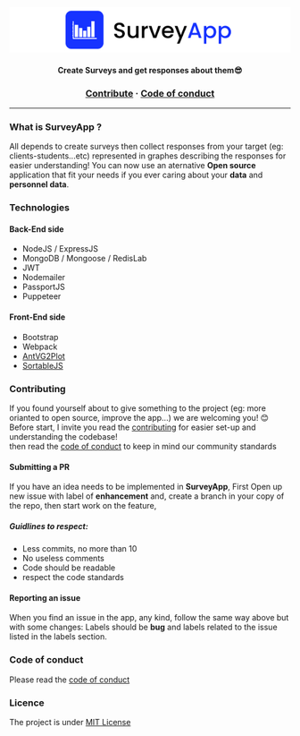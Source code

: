 <p align="center">
  <!-- <img src="https://github.com/mouadTaoussi/survey-app/blob/master/Public/src/assets/logoLightBg.svg"/> -->
  <img src="https://github.com/mouadTaoussi/survey-app/blob/master/Public/src/assets/logoShowCase.jpg"/>
</p>

<h4 align="center">
	<strong>Create Surveys and get responses about them😎</strong>
</h4>

<h3 align="center">
  <a href="https://github.com/mouadTaoussi/survey-app/blob/master/CONTRIBUTING.md">Contribute</a>
  <span> · </span>
  <a href="https://github.com/mouadTaoussi/survey-app/blob/master/CODE_OF_CONDUCT.md">Code of conduct</a>
</h3>

---

### What is SurveyApp ?
All depends to create surveys then collect responses from your target (eg: clients-students...etc) represented in graphes describing the responses for easier understanding!
You can now use an aternative **Open source** application that fit your needs if you ever caring about your **data** and **personnel data**.
### Technologies
#### Back-End side
- NodeJS / ExpressJS
- MongoDB / Mongoose / RedisLab
- JWT
- Nodemailer
- PassportJS
- Puppeteer
#### Front-End side
- Bootstrap
- Webpack
- [AntVG2Plot](https://g2plot.antv.vision/)
- [SortableJS](https://sortablejs.github.io/Sortable/)

### Contributing
If you found yourself about to give something to the project (eg: more orianted to open source, improve the app...) we are welcoming you! 😊<br />
Before start, I invite you read the [contributing](https://github.com/mouadTaoussi/survey-app/blob/master/CONTRIBUTING.md) for easier set-up and understanding the codebase!<br />
then read the [code of conduct](https://github.com/mouadTaoussi/survey-app/blob/master/CODE_OF_CONDUCT.md) to keep in mind our community standards
#### Submitting a PR
If you have an idea needs to be implemented in **SurveyApp**, First Open up new issue with label of **enhancement** and, create a branch in your copy of the repo, then start work on the feature,

##### Guidlines to respect:
- Less commits, no more than 10
- No useless comments
- Code should be readable
- respect the code standards

#### Reporting an issue
When you find an issue in the app, any kind, follow the same way above but with some changes:
Labels should be **bug** and labels related to the issue listed in the labels section. 

### Code of conduct 
Please read the [code of conduct](https://github.com/mouadTaoussi/survey-app/blob/main/CODE_OF_CONDUCT.md)

### Licence
The project is under [MIT License](https://github.com/mouadTaoussi/survey-app/blob/master/LICENSE)
